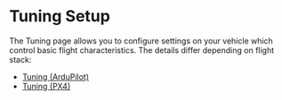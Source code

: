 # Tuning Setup

The Tuning page allows you to configure settings on your vehicle which control basic flight characteristics.
The details differ depending on flight stack:

- [Tuning (ArduPilot)](../SetupView/tuning_ardupilot.md)
- [Tuning (PX4)](../SetupView/tuning_px4.md)
